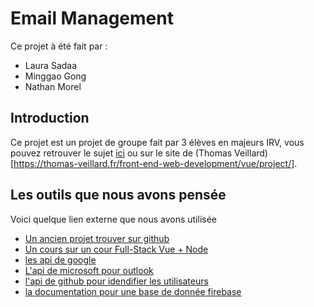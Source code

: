 # Email Management

Ce projet à été fait par :

- Laura Sadaa
- Minggao Gong
- Nathan Morel

## Introduction

Ce projet est un projet de groupe fait par 3 élèves en majeurs IRV, vous pouvez retrouver le sujet [ici](M1_DT_IRV_Projet_ST2AWD.pdf) ou sur le site de (Thomas Veillard)[https://thomas-veillard.fr/front-end-web-development/vue/project/].

## Les outils que nous avons pensée

Voici quelque lien externe que nous avons utilisée

- [Un ancien projet trouver sur github](ttps://github.com/tknarr/email_mgmt_client/tree/master)
- [Un cours sur un cour Full-Stack Vue + Node](https://vuejsdevelopers.com/courses/fullstack-vue-node/)
- [les api de google](https://developers.google.com/gmail/api/quickstart/nodejs)
- [L'api de microsoft pour outlook](https://docs.microsoft.com/en-us/outlook/rest/node-tutorial)
- [l'api de github pour idendifier les utilisateurs](https://developer.github.com/apps/building-oauth-apps/authorizing-oauth-apps/)
- [la documentation pour une base de donnée firebase](https://firebase.google.com/docs/firestore/quickstart)
